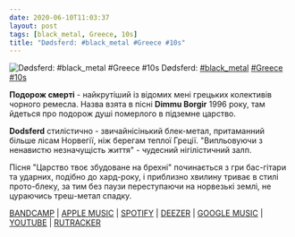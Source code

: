 ```yaml
---
date: 2020-06-10T11:03:37
layout: post
tags: [black_metal, Greece, 10s]
title: "Dødsferd: #black_metal #Greece #10s"
---
```

![Dødsferd: #black_metal #Greece #10s](https://res.cloudinary.com/vast-space-unexplored/image/upload/q_auto,dpr_auto,w_auto/photos/photo_990_10-06-2020_11-03-37.jpg)
Dødsferd: [#black_metal](/tags/#black_metal) [#Greece](/tags/#Greece) [#10s](/tags/#10s)

**Подорож смерті** - найкрутіший із відомих мені грецьких колективів чорного ремесла. Назва взята в пісні **Dimmu Borgir** 1996 року, там йдеться про подорож душі померлого в підземне царство.

**Dodsferd** стилістично - звичайнісінький блек-метал, притаманний більше лісам Норвегії, ніж берегам теплої Греції. &quot;Випльовуючи з ненавистю незначущість життя&quot; - чудесний нігілістичний залп.

Пісня &quot;Царство твоє збудоване на брехні&quot; починається з гри бас-гітари та ударних, подібно до хард-року, і приблизно хвилину триває в стилі прото-блеку, за тим без паузи переступаючи на норвезькі землі, не цураючись треш-метал спадку.

[BANDCAMP](https://dodsferdofficial.bandcamp.com/album/spitting-with-hatred-the-insignificance-of-life) \| [APPLE MUSIC](https://music.apple.com/gr/album/spitting-with-hatred-the-insignificance-of-life/1149495172) \| [SPOTIFY](https://open.spotify.com/album/23yx9nnXWrUWsufojckzQs) \| [DEEZER](https://www.deezer.com/album/13940058?utm_source=deezer&amp;utm_content=album-13940058&amp;utm_term=1601611822_1591775947&amp;utm_medium=web) \| [GOOGLE MUSIC](https://play.google.com/music/m/Bbfvxrqnddvakywbfqiv64jydv4?t=Spitting_with_Hatred_the_Insignificance_of_Life_-_Dodsferd) \| [YOUTUBE](https://www.youtube.com/playlist?list=OLAK5uy_kWnRxULfj3aVGEeN_5aWXVigM1wHmactc) \| [RUTRACKER](https://rutracker.org/forum/viewtopic.php?t=3512877)